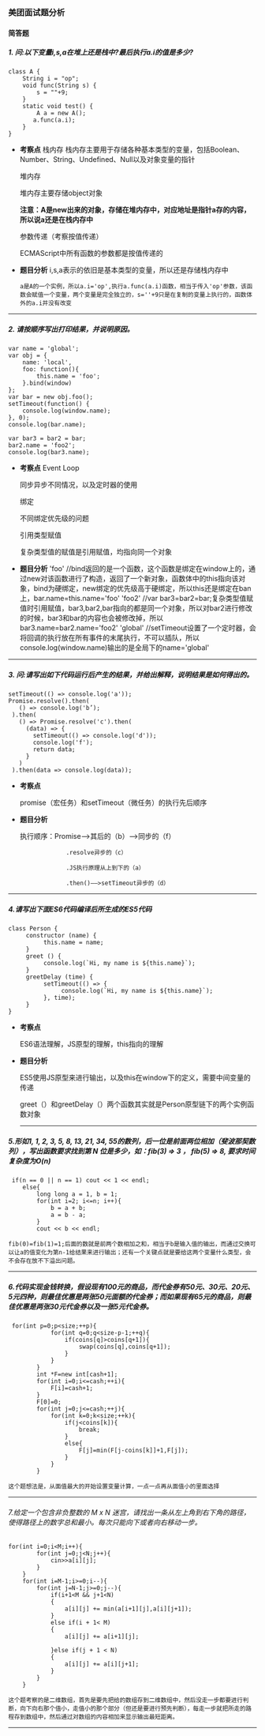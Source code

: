 ### 美团面试题分析

#### 简答题

##### 1. 问:以下变量i,s,a在堆上还是栈中?最后执行a.i的值是多少?
```     
class A {
    String i = "op";
    void func(String s) {
        s = ""+9;
    }
    static void test() {
        A a = new A();
       a.func(a.i);
    }
} 
```
+ **考察点**
  栈内存
       栈内存主要用于存储各种基本类型的变量，包括Boolean、Number、String、Undefined、Null以及对象变量的指针

  堆内存
  
  堆内存主要存储object对象
  
  **注意：A是new出来的对象，存储在堆内存中，对应地址是指针a存的内容，所以说a还是在栈内存中**
  
  参数传递（考察按值传递）

  ECMAScript中所有函数的参数都是按值传递的

+  **题目分析**
        i,s,a表示的依旧是基本类型的变量，所以还是存储栈内存中
    
       a是A的一个实例，所以a.i='op',执行a.func(a.i)函数，相当于传入'op'参数，该函数会赋值一个变量，两个变量是完全独立的，s=''+9只是在复制的变量上执行的，函数体外的a.i并没有改变
    
----
##### 2. 请按顺序写出打印结果，并说明原因。
```
var name = 'global';
var obj = {
    name: 'local',
    foo: function(){
        this.name = 'foo';
    }.bind(window)
};
var bar = new obj.foo();
setTimeout(function() {
    console.log(window.name);
}, 0);
console.log(bar.name);
 
var bar3 = bar2 = bar;
bar2.name = 'foo2';
console.log(bar3.name);
```
+ **考察点**
Event Loop

     同步异步不同情况，以及定时器的使用
  
  绑定
  
     不同绑定优先级的问题
  
  引用类型赋值
  
     复杂类型值的赋值是引用赋值，均指向同一个对象
  
+  **题目分析**
        'foo'    //bind返回的是一个函数，这个函数是绑定在window上的，通过new对该函数进行了构造，返回了一个新对象，函数体中的this指向该对象，bind为硬绑定，new绑定的优先级高于硬绑定，所以this还是绑定在ban上，bar.name=this.name='foo'
        'foo2'   //var bar3=bar2=bar;复杂类型值赋值时引用赋值，bar3,bar2,bar指向的都是同一个对象，所以对bar2进行修改的时候，bar3和bar的内容也会被修改掉，所以bar3.name=bar2.name='foo2'
        'global' //setTimeout设置了一个定时器，会将回调的执行放在所有事件的末尾执行，不可以插队，所以console.log(window.name)输出的是全局下的name='global'

-----
##### 3. 问:请写出如下代码运行后产生的结果，并给出解释，说明结果是如何得出的。

```
setTimeout(() => console.log('a'));
Promise.resolve().then(
   () => console.log('b’);
 ).then(
   () => Promise.resolve('c').then(
     (data) => {
       setTimeout(() => console.log('d'));
       console.log('f');
       return data;
     }
   )
 ).then(data => console.log(data));
```

+ **考察点**

  promise（宏任务）和setTimeout（微任务）的执行先后顺序

+ **题目分析**

  执行顺序：Promise——>其后的（b）——>同步的（f）

                   .resolve异步的（c）
        
                   .JS执行原理从上到下的（a）
        
                   .then()——>setTimeout异步的（d）

---
##### 4.请写出下面ES6代码编译后所生成的ES5代码
``` 
class Person {
     constructor (name) {
          this.name = name;
     }
     greet () {
          console.log(`Hi, my name is ${this.name}`);
     }
     greetDelay (time) {
          setTimeout(() => {
               console.log(`Hi, my name is ${this.name}`);
          }, time);
     }
}
```

+ **考察点**

  ES6语法理解，JS原型的理解，this指向的理解

+ **题目分析**

  ES5使用JS原型来进行输出，以及this在window下的定义，需要中间变量的传递
  
  greet（）和greetDelay（）两个函数其实就是Person原型链下的两个实例函数对象
  
  ---
  
##### 5.形如1, 1, 2, 3, 5, 8, 13, 21, 34, 55的数列，后一位是前面两位相加（斐波那契数列），写出函数要求找到第 N 位是多少，如：fib(3) => 3 ， fib(5) => 8, 要求时间复杂度为O(n)

```
 if(n == 0 || n == 1) cout << 1 << endl;
    else{
        long long a = 1, b = 1;
        for(int i=2; i<=n; i++){
            b = a + b;
            a = b - a;
        }
        cout << b << endl;
```

```
fib(0)=fib(1)=1;后面的数就是前两个数相加之和，相当于b是输入值的输出，而通过交换可以让a的值变化为第n-1给结果来进行输出；还有一个关键点就是要给这两个变量什么类型，会不会存在放不下溢出问题。
```

---

##### 6.代码实现金钱转换，假设现有100元的商品，而代金券有50元、30元、20元、5元四种，则最佳优惠是两张50元面额的代金券；而如果现有65元的商品，则最佳优惠是两张30元代金券以及一张5元代金券。

```
 for(int p=0;p<size;++p){
            for(int q=0;q<size-p-1;++q){
                if(coins[q]>coins[q+1]){
                    swap(coins[q],coins[q+1]);
                }
            }
        }
        int *F=new int[cash+1];
        for(int i=0;i<=cash;++i){
            F[i]=cash+1;
        }
        F[0]=0;
        for(int j=0;j<=cash;++j){
            for(int k=0;k<size;++k){
                if(j<coins[k]){
                    break;
                }
                else{
                    F[j]=min(F[j-coins[k]]+1,F[j]);
                }
            }
        }
```

```
这个题想法是，从面值最大的开始设置变量计算，一点一点再从面值小的里面选择
```

---

###### 7.给定一个包含非负整数的 M x N 迷宫，请找出一条从左上角到右下角的路径，使得路径上的数字总和最小。每次只能向下或者向右移动一步。

```
for(int i=0;i<M;i++){
        for(int j=0;j<N;j++){
            cin>>a[i][j];
        }
    }
    for(int i=M-1;i>=0;i--){
        for(int j=N-1;j>=0;j--){
            if(i+1<M && j+1<N)
            {
                a[i][j] += min(a[i+1][j],a[i][j+1]);
            }
            else if(i + 1< M)
            {
                a[i][j] += a[i+1][j];
             
            }else if(j + 1 < N)
            {
                a[i][j] += a[i][j+1];
            }
        }
    }
```

```
这个题考察的是二维数组，首先是要先把给的数组存到二维数组中，然后没走一步都要进行判断，向下向右那个值小，走值小的那个部分（但还是要进行预先判断），每走一步就把所走的路程存到数组中，然后通过对数组的内容相加来显示输出最短距离。
```

---

